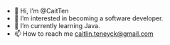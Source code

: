 - 👋 Hi, I’m @CaitTen
- 👀 I’m interested in becoming a software developer.
- 🌱 I’m currently learning Java.
- 📫 How to reach me caitlin.teneyck@gmail.com

<!---
CaitTen/CaitTen is a ✨ special ✨ repository because its `README.md` (this file) appears on your GitHub profile.
You can click the Preview link to take a look at your changes.
--->
